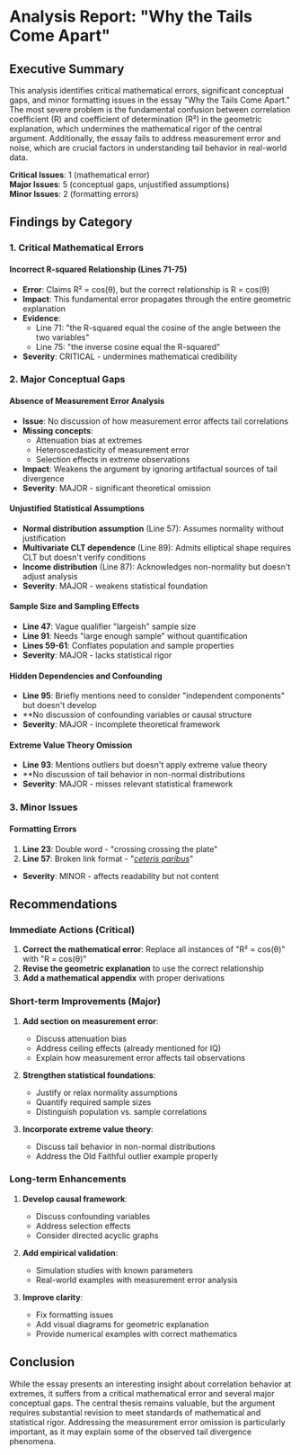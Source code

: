 # Analysis Report: "Why the Tails Come Apart"

## Executive Summary

This analysis identifies critical mathematical errors, significant conceptual gaps, and minor formatting issues in the essay "Why the Tails Come Apart." The most severe problem is the fundamental confusion between correlation coefficient (R) and coefficient of determination (R²) in the geometric explanation, which undermines the mathematical rigor of the central argument. Additionally, the essay fails to address measurement error and noise, which are crucial factors in understanding tail behavior in real-world data.

**Critical Issues**: 1 (mathematical error)  
**Major Issues**: 5 (conceptual gaps, unjustified assumptions)  
**Minor Issues**: 2 (formatting errors)

## Findings by Category

### 1. Critical Mathematical Errors

#### **Incorrect R-squared Relationship** (Lines 71-75)
- **Error**: Claims R² = cos(θ), but the correct relationship is R = cos(θ)
- **Impact**: This fundamental error propagates through the entire geometric explanation
- **Evidence**: 
  - Line 71: "the R-squared equal the cosine of the angle between the two variables"
  - Line 75: "the inverse cosine equal the R-squared"
- **Severity**: CRITICAL - undermines mathematical credibility

### 2. Major Conceptual Gaps

#### **Absence of Measurement Error Analysis**
- **Issue**: No discussion of how measurement error affects tail correlations
- **Missing concepts**:
  - Attenuation bias at extremes
  - Heteroscedasticity of measurement error
  - Selection effects in extreme observations
- **Impact**: Weakens the argument by ignoring artifactual sources of tail divergence
- **Severity**: MAJOR - significant theoretical omission

#### **Unjustified Statistical Assumptions**
- **Normal distribution assumption** (Line 57): Assumes normality without justification
- **Multivariate CLT dependence** (Line 89): Admits elliptical shape requires CLT but doesn't verify conditions
- **Income distribution** (Line 87): Acknowledges non-normality but doesn't adjust analysis
- **Severity**: MAJOR - weakens statistical foundation

#### **Sample Size and Sampling Effects**
- **Line 47**: Vague qualifier "largeish" sample size
- **Line 91**: Needs "large enough sample" without quantification
- **Lines 59-61**: Conflates population and sample properties
- **Severity**: MAJOR - lacks statistical rigor

#### **Hidden Dependencies and Confounding**
- **Line 95**: Briefly mentions need to consider "independent components" but doesn't develop
- **No discussion of confounding variables or causal structure
- **Severity**: MAJOR - incomplete theoretical framework

#### **Extreme Value Theory Omission**
- **Line 93**: Mentions outliers but doesn't apply extreme value theory
- **No discussion of tail behavior in non-normal distributions
- **Severity**: MAJOR - misses relevant statistical framework

### 3. Minor Issues

#### **Formatting Errors**
1. **Line 23**: Double word - "crossing crossing the plate"
2. **Line 57**: Broken link format - "[_ceteris paribus_](/lw/km6/why_the_tails_come_apart/b8ph)"
- **Severity**: MINOR - affects readability but not content

## Recommendations

### Immediate Actions (Critical)
1. **Correct the mathematical error**: Replace all instances of "R² = cos(θ)" with "R = cos(θ)"
2. **Revise the geometric explanation** to use the correct relationship
3. **Add a mathematical appendix** with proper derivations

### Short-term Improvements (Major)
1. **Add section on measurement error**:
   - Discuss attenuation bias
   - Address ceiling effects (already mentioned for IQ)
   - Explain how measurement error affects tail observations

2. **Strengthen statistical foundations**:
   - Justify or relax normality assumptions
   - Quantify required sample sizes
   - Distinguish population vs. sample correlations

3. **Incorporate extreme value theory**:
   - Discuss tail behavior in non-normal distributions
   - Address the Old Faithful outlier example properly

### Long-term Enhancements
1. **Develop causal framework**:
   - Discuss confounding variables
   - Address selection effects
   - Consider directed acyclic graphs

2. **Add empirical validation**:
   - Simulation studies with known parameters
   - Real-world examples with measurement error analysis

3. **Improve clarity**:
   - Fix formatting issues
   - Add visual diagrams for geometric explanation
   - Provide numerical examples with correct mathematics

## Conclusion

While the essay presents an interesting insight about correlation behavior at extremes, it suffers from a critical mathematical error and several major conceptual gaps. The central thesis remains valuable, but the argument requires substantial revision to meet standards of mathematical and statistical rigor. Addressing the measurement error omission is particularly important, as it may explain some of the observed tail divergence phenomena.
